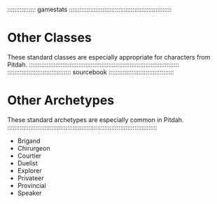 :::::::::::::::: gamestats ::::::::::::::::::::::::::::::::::::::::::::::::::::::::::
# Other Classes

These standard classes are especially appropriate for characters from Pitdah.
:::::::::::::::::::::::::::::::::::::::::::::::::::::::::::::::::::::::::::::::::::::
:::::::::::::::::::::::::::::::::::: sourcebook :::::::::::::::::::::::::::::::::::::
# Other Archetypes

These standard archetypes are especially common in Pitdah.
:::::::::::::::::::::::::::::::::::::::::::::::::::::::::::::::::::::::::::::::::::::

  - Brigand
  - Chirurgeon
  - Courtier
  - Duelist
  - Explorer
  - Privateer
  - Provincial
  - Speaker
